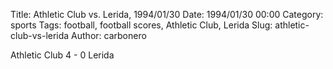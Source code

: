 Title: Athletic Club vs. Lerida, 1994/01/30
Date: 1994/01/30 00:00
Category: sports
Tags: football, football scores, Athletic Club, Lerida
Slug: athletic-club-vs-lerida
Author: carbonero


Athletic Club 4 - 0 Lerida
